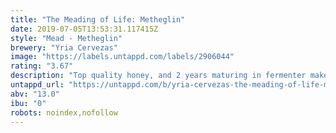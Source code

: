 ```yaml
---
title: "The Meading of Life: Metheglin"
date: 2019-07-05T13:53:31.117415Z
style: "Mead - Metheglin"
brewery: "Yria Cervezas"
image: "https://labels.untappd.com/labels/2906044"
rating: "3.67"
description: "Top quality honey, and 2 years maturing in fermenter makes this mead so special. Semisweet, smooth, warm like a good sherry wine."
untappd_url: "https://untappd.com/b/yria-cervezas-the-meading-of-life-metheglin/2906044"
abv: "13.0"
ibu: "0"
robots: noindex,nofollow
---
```

